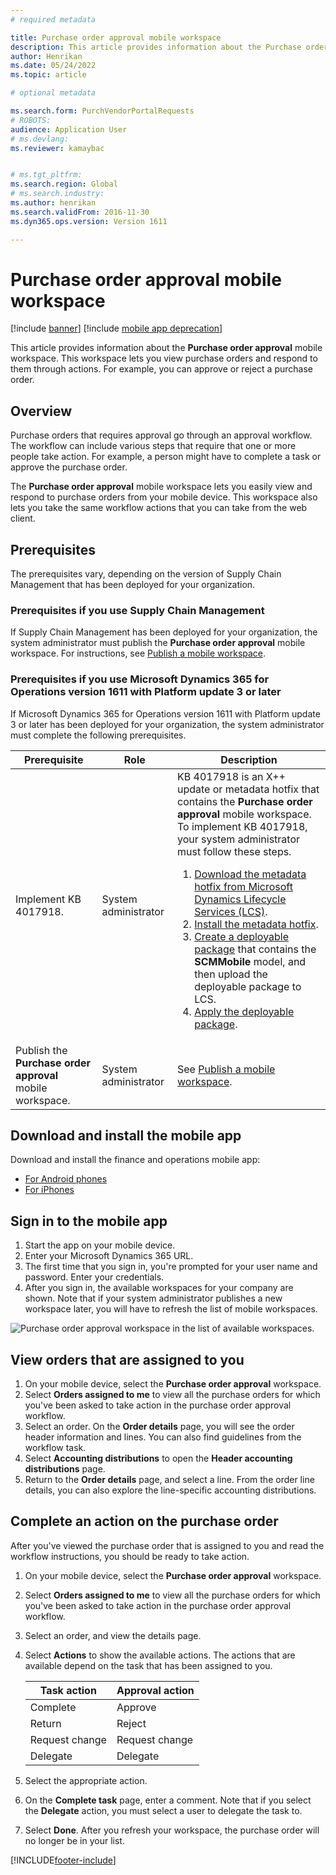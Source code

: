 ```yaml
---
# required metadata

title: Purchase order approval mobile workspace
description: This article provides information about the Purchase order approval mobile workspace, which lets you view purchase orders and respond to them through actions. For example, you can approve or reject a purchase order.
author: Henrikan 
ms.date: 05/24/2022
ms.topic: article

# optional metadata

ms.search.form: PurchVendorPortalRequests
# ROBOTS: 
audience: Application User
# ms.devlang: 
ms.reviewer: kamaybac


# ms.tgt_pltfrm: 
ms.search.region: Global
# ms.search.industry: 
ms.author: henrikan
ms.search.validFrom: 2016-11-30 
ms.dyn365.ops.version: Version 1611 

---
```


# Purchase order approval mobile workspace

[!include [banner](../includes/banner.md)]
[!include [mobile app deprecation](../../fin-ops-core/dev-itpro/includes/mobile-app-deprecation-banner.md)]

This article provides information about the **Purchase order approval** mobile workspace. This workspace lets you view purchase orders and respond to them through actions. For example, you can approve or reject a purchase order.
 
## Overview 
Purchase orders that requires approval go through an approval workflow. The workflow can include various steps that require that one or more people take action. For example, a person might have to complete a task or approve the purchase order. 

The **Purchase order approval** mobile workspace lets you easily view and respond to purchase orders from your mobile device. This workspace also lets you take the same workflow actions that you can take from the web client.

## Prerequisites
The prerequisites vary, depending on the version of Supply Chain Management that has been deployed for your organization.

### Prerequisites if you use Supply Chain Management 
If Supply Chain Management has been deployed for your organization, the system administrator must publish the **Purchase order approval** mobile workspace. For instructions, see [Publish a mobile workspace](../../fin-ops-core/dev-itpro/mobile-apps/publish-mobile-workspace.md).

### Prerequisites if you use Microsoft Dynamics 365 for Operations version 1611 with Platform update 3 or later
If Microsoft Dynamics 365 for Operations version 1611 with Platform update 3 or later has been deployed for your organization, the system administrator must complete the following prerequisites. 

<table>
<thead>
<tr class="header">
<th>Prerequisite</th>
<th>Role</th>
<th>Description</th>
</tr>
</thead>
<tbody>
<tr class="odd">
<td>Implement KB 4017918.</td>
<td>System administrator</td>
<td>KB 4017918 is an X++ update or metadata hotfix that contains the <strong>Purchase order approval</strong> mobile workspace. To implement KB 4017918, your system administrator must follow these steps.
<ol>
<li><a href="/dynamics365/fin-ops-core/dev-itpro/migration-upgrade/download-hotfix-lcs">Download the metadata hotfix from Microsoft Dynamics Lifecycle Services (LCS)</a>.</li>
<li><a href="/dynamics365/fin-ops-core/dev-itpro/migration-upgrade/install-metadata-hotfix-package">Install the metadata hotfix</a>.</li>
<li><a href="/dynamics365/fin-ops-core/dev-itpro/deployment/create-apply-deployable-package">Create a deployable package</a> that contains the <strong>SCMMobile</strong> model, and then upload the deployable package to LCS.</li>
<li><a href="/dynamics365/fin-ops-core/dev-itpro/deployment/apply-deployable-package-system">Apply the deployable package</a>.</li>
</ol></td>
</tr>
<tr class="even">
<td>Publish the <strong>Purchase order approval</strong> mobile workspace.</td>
<td>System administrator</td>
<td>See <a href="/dynamics365/fin-ops-core/dev-itpro/mobile-apps/publish-mobile-workspace">Publish a mobile workspace</a>.</td>
</tr>
</tbody>
</table>

## Download and install the mobile app
Download and install the finance and operations mobile app:

- [For Android phones](https://go.microsoft.com/fwlink/?linkid=850662)
- [For iPhones](https://go.microsoft.com/fwlink/?linkid=850663)


## Sign in to the mobile app

1. Start the app on your mobile device.
2. Enter your Microsoft Dynamics 365 URL.
3. The first time that you sign in, you're prompted for your user name and password. Enter your credentials.
4. After you sign in, the available workspaces for your company are shown. Note that if your system administrator publishes a new workspace later, you will have to refresh the list of mobile workspaces.

![Purchase order approval workspace in the list of available workspaces.](./media/po-workspaces.png)

## View orders that are assigned to you
1. On your mobile device, select the **Purchase order approval** workspace.
2. Select **Orders assigned to me** to view all the purchase orders for which you've been asked to take action in the purchase order approval workflow.
3. Select an order. On the **Order details** page, you will see the order header information and lines. You can also find guidelines from the workflow task.
4. Select **Accounting distributions** to open the **Header accounting distributions** page.
5. Return to the **Order details** page, and select a line. From the order line details, you can also explore the line-specific accounting distributions.

## Complete an action on the purchase order
After you've viewed the purchase order that is assigned to you and read the workflow instructions, you should be ready to take action.

1. On your mobile device, select the **Purchase order approval** workspace.
2. Select **Orders assigned to me** to view all the purchase orders for which you've been asked to take action in the purchase order approval workflow.
3. Select an order, and view the details page.
4. Select **Actions** to show the available actions. The actions that are available depend on the task that has been assigned to you.

    | Task action    | Approval action  |
    |----------------|------------------|
    | Complete       | Approve          |
    | Return         | Reject           |
    | Request change | Request change   |
    | Delegate       | Delegate         |

5. Select the appropriate action.
6. On the **Complete task** page, enter a comment. Note that if you select the **Delegate** action, you must select a user to delegate the task to.
7. Select **Done**. After you refresh your workspace, the purchase order will no longer be in your list. 


[!INCLUDE[footer-include](../../includes/footer-banner.md)]

